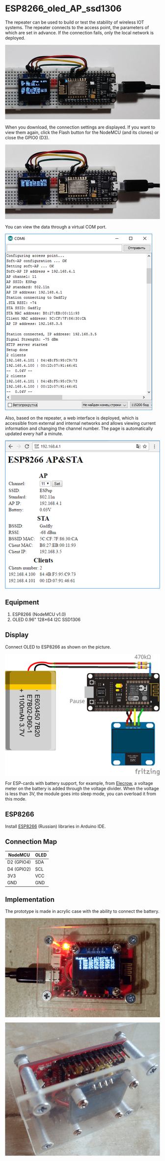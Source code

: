 # ESP8266_oled_AP_ssd1306

The repeater can be used to build or test the stability of wireless IOT systems. The repeater connects to the access point, the parameters of which are set in advance. If the connection fails, only the local network is deployed.

![ESP8266_oled_AP_ssd1306_photo](./pics/ESP8266_oled_AP_ssd1306.png)

When you download, the connection settings are displayed. If you want to view them again, click the Flash button for the NodeMCU (and its clones) or close the GPIO0 (D3).

![ESP8266_oled_AP_ssd1306_photo](./pics/ESP8266_oled_AP_ssd1306_2.png)

You can view the data through a virtual COM port.

![ESP8266_oled_AP_ssd1306_photo](./pics/ESP8266_oled_AP_ssd1306_4.png)

Also, based on the repeater, a web interface is deployed, which is accessible from external and internal networks and allows viewing current information and changing the channel number. The page is automatically updated every half a minute.

![ESP8266_oled_AP_ssd1306_photo](./pics/ESP8266_oled_AP_ssd1306_3.png)

## Equipment

1. ESP8266 (NodeMCU v1.0)
2. OLED 0.96" 128×64 I2C SSD1306

## Display

Connect OLED to ESP8266 as shown on the picture.

![ESP8266_oled_AP_ssd1306_scheme](./fritzing-scheme/ESP8266_oled_AP_ssd1306_bb.png)

For ESP-cards with battery support, for example, from [Elecrow](https://www.elecrow.com/wiki/index.php?title=ESP8266_IOT_Board(Arduino_IDE_or_NodeMCU_Lua_Programming)), a voltage meter on the battery is added through the voltage divider. When the voltage is less than 3V, the module goes into sleep mode, you can overload it from this mode.

## ESP8266

Install [ESP8266](http://esp8266.ru/arduino-ide-esp8266/#fast-start) (Russian) libraries in Arduino IDE.

## Connection Map

| NodeMCU    | OLED  |
| ---------- | ----- |
| D2 (GPIO4) | SDA   |
| D4 (GPIO2) | SCL   |
| 3V3        | VCC   |
| GND        | GND   |

## Implementation

The prototype is made in acrylic case with the ability to connect the battery.

![ESP8266_oled_list_ssd1306_photo](./pics/ESP8266_oled_AP_ssd1306_5.png)

![ESP8266_oled_list_ssd1306_photo](./pics/ESP8266_oled_AP_ssd1306_6.png)